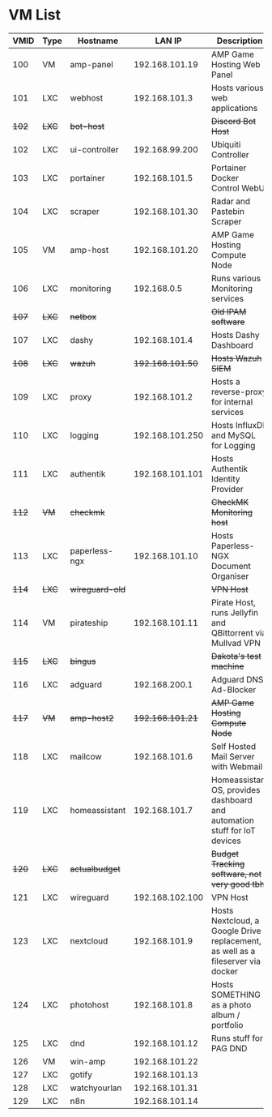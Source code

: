 # VM List

| VMID    | Type    | Hostname          | LAN IP             | Description                                                                     |
| ------- | ------- | ----------------- | ------------------ | ------------------------------------------------------------------------------- |
| 100     | VM      | amp-panel         | 192.168.101.19     | AMP Game Hosting Web Panel                                                      |
| 101     | LXC     | webhost           | 192.168.101.3      | Hosts various web applications                                                  |
| ~~102~~ | ~~LXC~~ | ~~bot-host~~      |                    | ~~Discord Bot Host~~                                                            |
| 102     | LXC     | ui-controller     | 192.168.99.200     | Ubiquiti Controller                                                             |
| 103     | LXC     | portainer         | 192.168.101.5      | Portainer Docker Control WebUI                                                  |
| 104     | LXC     | scraper           | 192.168.101.30     | Radar and Pastebin Scraper                                                      |
| 105     | VM      | amp-host          | 192.168.101.20     | AMP Game Hosting Compute Node                                                   |
| 106     | LXC     | monitoring        | 192.168.0.5        | Runs various Monitoring services                                                |
| ~~107~~ | ~~LXC~~ | ~~netbox~~        |                    | ~~Old IPAM software~~                                                           |
| 107     | LXC     | dashy             | 192.168.101.4      | Hosts Dashy Dashboard                                                           |
| ~~108~~ | ~~LXC~~ | ~~wazuh~~         | ~~192.168.101.50~~ | ~~Hosts Wazuh SIEM~~                                                            |
| 109     | LXC     | proxy             | 192.168.101.2      | Hosts a reverse-proxy for internal services                                     |
| 110     | LXC     | logging           | 192.168.101.250    | Hosts InfluxDB and MySQL for Logging                                            |
| 111     | LXC     | authentik         | 192.168.101.101    | Hosts Authentik Identity Provider                                               |
| ~~112~~ | ~~VM~~  | ~~checkmk~~       |                    | ~~CheckMK Monitoring host~~                                                     |
| 113     | LXC     | paperless-ngx     | 192.168.101.10     | Hosts Paperless-NGX Document Organiser                                          |
| ~~114~~ | ~~LXC~~ | ~~wireguard-old~~ |                    | ~~VPN Host~~                                                                    |
| 114     | VM      | pirateship        | 192.168.101.11     | Pirate Host, runs Jellyfin and QBittorrent via Mullvad VPN                      |
| ~~115~~ | ~~LXC~~ | ~~bingus~~        |                    | ~~Dakota's test machine~~                                                       |
| 116     | LXC     | adguard           | 192.168.200.1      | Adguard DNS Ad-Blocker                                                          |
| ~~117~~ | ~~VM~~  | ~~amp-host2~~     | ~~192.168.101.21~~ | ~~AMP Game Hosting Compute Node~~                                               |
| 118     | LXC     | mailcow           | 192.168.101.6      | Self Hosted Mail Server with Webmail                                            |
| 119     | LXC     | homeassistant     | 192.168.101.7      | Homeassistant OS, provides dashboard and automation stuff for IoT devices       |
| ~~120~~ | ~~LXC~~ | ~~actualbudget~~  |                    | ~~Budget Tracking software, not very good tbh~~                                 |
| 121     | LXC     | wireguard         | 192.168.102.100    | VPN Host                                                                        |
| 123     | LXC     | nextcloud         | 192.168.101.9      | Hosts Nextcloud, a Google Drive replacement, as well as a fileserver via docker |
| 124     | LXC     | photohost         | 192.168.101.8      | Hosts SOMETHING as a photo album / portfolio                                    |
| 125     | LXC     | dnd               | 192.168.101.12     | Runs stuff for PAG DND                                                          |
| 126     | VM      | win-amp           | 192.168.101.22     |                                                                                 |
| 127     | LXC     | gotify            | 192.168.101.13     |                                                                                 |
| 128     | LXC     | watchyourlan      | 192.168.101.31     |                                                                                 |
| 129     | LXC     | n8n               | 192.168.101.14     |                                                                                 |
